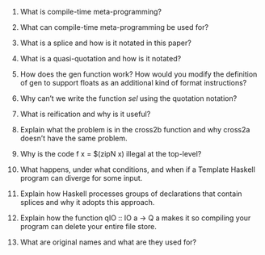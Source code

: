 1. What is compile-time meta-programming?

2. What can compile-time meta-programming be used for?

3. What is a splice and how is it notated in this paper?

4. What is a quasi-quotation and how is it notated?

5. How does the gen function work? How would you modify the definition of gen to support floats as an
additional kind of format instructions?

6. Why can’t we write the function _sel_ using the quotation notation?

7. What is reification and why is it useful?

8. Explain what the problem is in the cross2b function and why cross2a doesn’t have the same problem.

9. Why is the code f x = $(zipN x) illegal at the top-level?

10. What happens, under what conditions, and when if a Template Haskell 
program can diverge for some input.

11. Explain how Haskell processes groups of declarations that contain splices and why it adopts this
approach.

12. Explain how the function qIO :: IO a -> Q a makes it so compiling your program can delete your
entire file store.

13. What are original names and what are they used for?
